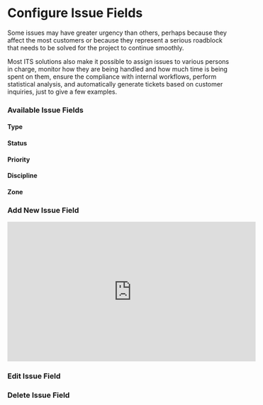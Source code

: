 # Configure Issue Fields

Some issues may have greater urgency than others, perhaps because they affect the most customers or because they represent a serious roadblock that needs to be solved for the project to continue smoothly.

Most ITS solutions also make it possible to assign issues to various persons in charge, monitor how they are being handled and how much time is being spent on them, ensure the compliance with internal workflows, perform statistical analysis, and automatically generate tickets based on customer inquiries, just to give a few examples.

### Available Issue Fields

#### Type

#### Status

#### Priority

#### Discipline

#### Zone

### Add New Issue Field

<iframe class="center" width="560" height="315" src="https://www.youtube.com/embed/fN_n34CerfY" frameborder="0" allow="accelerometer; autoplay; encrypted-media; gyroscope; picture-in-picture" allowfullscreen></iframe>

### Edit Issue Field

### Delete Issue Field

